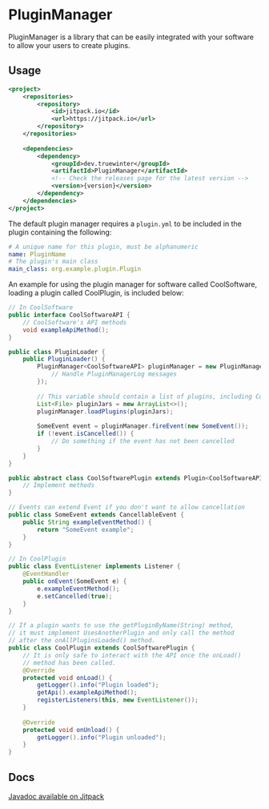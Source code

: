 # PluginManager

PluginManager is a library that can be easily integrated with your software to allow your users to create plugins.

## Usage

```xml
<project>
    <repositories>
        <repository>
            <id>jitpack.io</id>
            <url>https://jitpack.io</url>
        </repository>
    </repositories>
    
    <dependencies>
        <dependency>
            <groupId>dev.truewinter</groupId>
            <artifactId>PluginManager</artifactId>
            <!-- Check the releases page for the latest version -->
            <version>{version}</version>
        </dependency>
    </dependencies>
</project>
```

The default plugin manager requires a `plugin.yml` to be included in the plugin containing the following:

```yaml
# A unique name for this plugin, must be alphanumeric
name: PluginName
# The plugin's main class
main_class: org.example.plugin.Plugin
```

An example for using the plugin manager for software called CoolSoftware, loading a plugin called CoolPlugin, is included below:

```java
// In CoolSoftware
public interface CoolSoftwareAPI {
    // CoolSoftware's API methods
    void exampleApiMethod();
}

public class PluginLoader {
    public PluginLoader() {
        PluginManager<CoolSoftwareAPI> pluginManager = new PluginManager<>(c -> {
            // Handle PluginManagerLog messages
        });
        
        // This variable should contain a list of plugins, including CoolPlugin
        List<File> pluginJars = new ArrayList<>();
        pluginManager.loadPlugins(pluginJars);
        
        SomeEvent event = pluginManager.fireEvent(new SomeEvent());
        if (!event.isCancelled()) {
            // Do something if the event has not been cancelled
        }
    }
}

public abstract class CoolSoftwarePlugin extends Plugin<CoolSoftwareAPI> {
    // Implement methods
}

// Events can extend Event if you don't want to allow cancellation
public class SomeEvent extends CancellableEvent {
    public String exampleEventMethod() {
        return "SomeEvent example";
    }
}
```

```java
// In CoolPlugin
public class EventListener implements Listener {
    @EventHandler
    public onEvent(SomeEvent e) {
        e.exampleEventMethod();
        e.setCancelled(true);
    }
}

// If a plugin wants to use the getPluginByName(String) method,
// it must implement UsesAnotherPlugin and only call the method
// after the onAllPluginsLoaded() method.
public class CoolPlugin extends CoolSoftwarePlugin {
    // It is only safe to interact with the API once the onLoad()
    // method has been called.
    @Override
    protected void onLoad() {
        getLogger().info("Plugin loaded");
        getApi().exampleApiMethod();
        registerListeners(this, new EventListener());
    }
    
    @Override
    protected void onUnload() {
        getLogger().info("Plugin unloaded");
    }
}
```

## Docs

[Javadoc available on Jitpack](https://javadoc.jitpack.io/com/github/TrueWinter/PluginManager/latest/javadoc/)